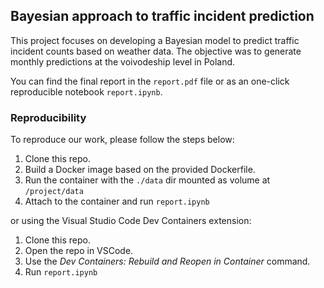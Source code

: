 ## Bayesian approach to traffic incident prediction

This project focuses on developing a Bayesian model to predict traffic incident counts based on weather data. The objective was to generate monthly predictions at the voivodeship level in Poland.

You can find the final report in the `report.pdf` file or as an one-click reproducible notebook `report.ipynb`.


### Reproducibility

To reproduce our work, please follow the steps below:

1. Clone this repo.
2. Build a Docker image based on the provided Dockerfile.
3. Run the container with the `./data` dir mounted as volume at `/project/data`
4. Attach to the container and run `report.ipynb`

or using the Visual Studio Code Dev Containers extension:

1. Clone this repo.
2. Open the repo in VSCode.
3. Use the _Dev Containers: Rebuild and Reopen in Container_ command.
4. Run `report.ipynb`
